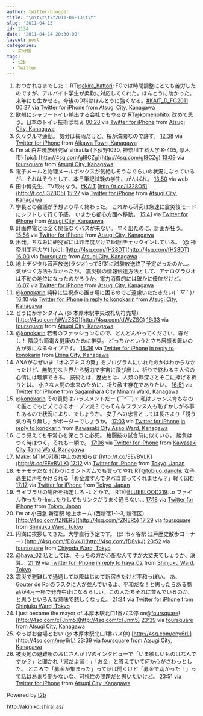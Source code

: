 ```yaml
---
author: twitter-blogger
title: "\n\t\t\t\t2011-04-13\t\t"
slug: '2011-04-13'
id: 1134
date: '2011-04-14 20:30:00'
layout: post
categories:
  - 未分類
tags:
  - t2b
  - Twitter
---
```


<div xmlns:georss="http://www.georss.org/georss">

1.  <span><span>おつかれさまでした！ RT@[akira_hattori](http://twitter.com/akira_hattori "akira_hattori"): FGでは時間調整にとても苦労したのですが、アルバイト学生が柔軟に対応してくれた。ほんとうに助かった。来年にも生かせる。今後のD科はほんとうに強くなる。[#KAIT_D_FG2011](http://twitter.com/search?q=%23KAIT_D_FG2011 "#KAIT_D_FG2011")</span> <span>[<span>00:27</span>](http://twitter.com/o_ob/status/58129081476194304) <span>via [Twitter for iPhone](http://twitter.com/)</span> from [Atsugi City, Kanagawa<span></span>](http://maps.google.com/maps?q=35.48592392,139.34065592)</span></span>
2.  <span><span>欧州にシャワートイレ輸出する会社でもやるか RT@[komenohito](http://twitter.com/komenohito "komenohito"): 改めて思う。日本のトイレ技術ぱねぇ</span> <span>[<span>00:28</span>](http://twitter.com/o_ob/status/58129473480036354) <span>via [Twitter for iPhone](http://twitter.com/)</span> from [Atsugi City, Kanagawa<span></span>](http://maps.google.com/maps?q=35.48602138,139.34075213)</span></span>
3.  <span><span>久々クルマ通勤。 気分は梅雨だけど、桜が満開なので許す。</span> <span>[<span>12:38</span>](http://twitter.com/o_ob/status/58313069901778944) <span>via [Twitter for iPhone](http://twitter.com/)</span> from [Aikawa Town, Kanagawa<span></span>](http://maps.google.com/maps?q=35.50656741,139.34115743)</span></span>
4.  <span><span>I'm at 白井暁彦研究室 shirai.la (下荻野1030, 神奈川工科大学 K-405, 厚木市) [pic]: [http://4sq.com/gI8CZg](http://4sq.com/gI8CZg)</span> <span>[<span>13:09</span>](http://twitter.com/o_ob/status/58320875367301121) <span>via [foursquare](http://foursquare.com)</span> from [Atsugi City, Kanagawa<span></span>](http://maps.google.com/maps?q=35.4863235,139.3416822)</span></span>
5.  <span><span>電子メールと物理メールボックスが気絶しそうなぐらいの状況になっているが、それはそうとして、本日筆記試験の学生、がんばれ。</span> <span>[<span>13:50</span>](http://twitter.com/o_ob/status/58331261927817217) <span>via web</span></span></span>
6.  <span><span>田中博先生、TV取材なう。[#KAIT](http://twitter.com/search?q=%23KAIT "#KAIT") [http://t.co/il328O5](http://t.co/il328O5)</span> <span>[<span>15:27</span>](http://twitter.com/o_ob/status/58355662140350465) <span>via [Twitter for iPhone](http://twitter.com/)</span> from [Atsugi City, Kanagawa<span></span>](http://maps.google.com/maps?q=35.48597381,139.34188888)</span></span>
7.  <span><span>学長との会議が予想より早く終わった。 これから研究は急速に震災後モードにシフトして行く予感。 いまから都心方面へ移動。</span> <span>[<span>15:41</span>](http://twitter.com/o_ob/status/58359283510808576) <span>via [Twitter for iPhone](http://twitter.com/)</span> from [Atsugi City, Kanagawa<span></span>](http://maps.google.com/maps?q=35.48607043,139.34172636)</span></span>
8.  <span><span>計画停電とは全く関係なくバスが来ない。 早く出たのに、計画が狂う。</span> <span>[<span>15:56</span>](http://twitter.com/o_ob/status/58362988566024192) <span>via [Twitter for iPhone](http://twitter.com/)</span> from [Atsugi City, Kanagawa<span></span>](http://maps.google.com/maps?q=35.48528497,139.34091746)</span></span>
9.  <span><span>出発。ちなみに研究室には昨年度だけで84回チェックインしている。 (@ 神奈川工科大学) [pic]: [http://4sq.com/fH28DT](http://4sq.com/fH28DT)</span> <span>[<span>16:00</span>](http://twitter.com/o_ob/status/58363851971891200) <span>via [foursquare](http://foursquare.com)</span> from [Atsugi City, Kanagawa<span></span>](http://maps.google.com/maps?q=35.48660249,139.34165955)</span></span>
10.  <span><span>地上デジタル音声放送(ラジオ)って3/31に試験放送終了予定だったのか...。気がつく方法もなかったが。 震災後の情報伝達方法として、アナログラジオは不動の地位になったのだろうか。電力消費的には確かに優位だけど。</span> <span>[<span>16:07</span>](http://twitter.com/o_ob/status/58365670081048576) <span>via [Twitter for iPhone](http://twitter.com/)</span> from [Atsugi City, Kanagawa<span></span>](http://maps.google.com/maps?q=35.46720469,139.35240702)</span></span>
11.  <span><span>@[konokarin](http://twitter.com/konokarin "konokarin") 純粋に注視点の置き場に困るのでご遠慮いただきたい( ´ ▽ ` )ﾉ</span> <span>[<span>16:10</span>](http://twitter.com/o_ob/status/58366522854354944) <span>via [Twitter for iPhone](http://twitter.com/)</span> [in reply to konokarin](http://twitter.com/konokarin/status/58362898220720128) from [Atsugi City, Kanagawa<span></span>](http://maps.google.com/maps?q=35.45569263,139.35904259)</span></span>
12.  <span><span>どうにかオンタイム (@ 本厚木駅中央改札切符売場) [http://4sq.com/dWzZSG](http://4sq.com/dWzZSG)</span> <span>[<span>16:33</span>](http://twitter.com/o_ob/status/58372163866071040) <span>via [foursquare](http://foursquare.com)</span> from [Atsugi City, Kanagawa<span></span>](http://maps.google.com/maps?q=35.44031739,139.36463989)</span></span>
13.  <span><span>@[konokarin](http://twitter.com/konokarin "konokarin") 若者のファッションなので、どんどんやってください、春だし！ 階段も節電＆健康のために推奨。 どっちかというと立ち居振る舞いの方が気になるタイプです。</span> <span>[<span>16:36</span>](http://twitter.com/o_ob/status/58372909110009856) <span>via [Twitter for iPhone](http://twitter.com/)</span> [in reply to konokarin](http://twitter.com/konokarin/status/58370357190594560) from [Ebina City, Kanagawa<span></span>](http://maps.google.com/maps?q=35.4445821,139.38092755)</span></span>
14.  <span><span>ANAがなぜいま「オネアミスの翼」をプログラムにいれたのかはわからなかったけど、無気力な世界から努力で宇宙に飛び出し、祈りで終わる主人公の心情には理解できる。 技術とは、歴史とは、人類の罪深さとそこに捧げる祈りとは。 小さな人間の未来のために、祈り赦す存在でありたい。</span> <span>[<span>16:51</span>](http://twitter.com/o_ob/status/58376839235772416) <span>via [Twitter for iPhone](http://twitter.com/)</span> from [Sagamihara City Minami Ward, Kanagawa<span></span>](http://maps.google.com/maps?q=35.52971994,139.43860495)</span></span>
15.  <span><span>@[konokarin](http://twitter.com/konokarin "konokarin") その質問はハラスメントだー (￣^￣)ゞ 私はフランス育ちなので誰とでもビズできるオープン派？でもそんなフランス人も恥ずかしがる事もあるので状況により、でしょうか。 女子への忠言としては長さより「誘う気の有り無し」がボーダーでしょうか。</span> <span>[<span>17:03</span>](http://twitter.com/o_ob/status/58379924263804928) <span>via [Twitter for iPhone](http://twitter.com/)</span> [in reply to konokarin](http://twitter.com/konokarin/status/58377703824441344) from [Kawasaki City Asao Ward, Kanagawa<span></span>](http://maps.google.com/maps?q=35.60845315,139.50900667)</span></span>
16.  <span><span>こう見えても平常心を保とうと必死。 格闘技の試合前に似ている。 勝負はつく時はつく。それも一瞬で。</span> <span>[<span>17:06</span>](http://twitter.com/o_ob/status/58380610368061440) <span>via [Twitter for iPhone](http://twitter.com/)</span> from [Kawasaki City Tama Ward, Kanagawa<span></span>](http://maps.google.com/maps?q=35.6163752,139.56157118)</span></span>
17.  <span><span>Make: MTM07(春)中止のお知らせ [http://t.co/EEvBVLK](http://t.co/EEvBVLK)</span> <span>[<span>17:12</span>](http://twitter.com/o_ob/status/58382026071490560) <span>via [Twitter for iPhone](http://twitter.com/)</span> from [Tokyo, Japan<span></span>](http://maps.google.com/maps?q=35.64252138,139.60841041)</span></span>
18.  <span><span>モテモテだな 代わりにミントガムでも買ってやれ RT@[tobiuo_danchi](http://twitter.com/tobiuo_danchi "tobiuo_danchi"): 女子高生に声をかけられる「お金渡すんでタバコ買ってくれません？」軽く凹む</span> <span>[<span>17:17</span>](http://twitter.com/o_ob/status/58383285058932736) <span>via [Twitter for iPhone](http://twitter.com/)</span> from [Tokyo, Japan<span></span>](http://maps.google.com/maps?q=35.65145701,139.63718762)</span></span>
19.  <span><span>ライブラリの場所を指定しろ -L とかで。 RT@[BLUEBLOOD219](http://twitter.com/BLUEBLOOD219 "BLUEBLOOD219"): .o ファイル作ったり-lmしたりしてもリンクがうまく通らない…</span> <span>[<span>17:18</span>](http://twitter.com/o_ob/status/58383486297444352) <span>via [Twitter for iPhone](http://twitter.com/)</span> from [Tokyo, Japan<span></span>](http://maps.google.com/maps?q=35.65145701,139.63718762)</span></span>
20.  <span><span>I'm at 小田急 新宿駅 地上ホーム (西新宿1-1-3, 新宿区) [http://4sq.com/fZNER5](http://4sq.com/fZNER5)</span> <span>[<span>17:29</span>](http://twitter.com/o_ob/status/58386356208017408) <span>via [foursquare](http://foursquare.com)</span> from [Shinjuku Ward, Tokyo<span></span>](http://maps.google.com/maps?q=35.690369,139.69981)</span></span>
21.  <span><span>円満に挨拶してきた。大学直行予定です。 (@ 市ヶ谷駅 江戸歴史散歩コーナー) [http://4sq.com/fD8vkJ](http://4sq.com/fD8vkJ)</span> <span>[<span>20:52</span>](http://twitter.com/o_ob/status/58437520542810112) <span>via [foursquare](http://foursquare.com)</span> from [Chiyoda Ward, Tokyo<span></span>](http://maps.google.com/maps?q=35.691488,139.736157)</span></span>
22.  <span><span>@[haya_02](http://twitter.com/haya_02 "haya_02") 私としては、そっちの方が心配なんですが大丈夫でしょうか、決算。</span> <span>[<span>21:19</span>](http://twitter.com/o_ob/status/58444252430090240) <span>via [Twitter for iPhone](http://twitter.com/)</span> [in reply to haya_02](http://twitter.com/haya_02/status/58443387795275776) from [Shinjuku Ward, Tokyo<span></span>](http://maps.google.com/maps?q=35.68918544,139.69980299)</span></span>
23.  <span><span>震災で避難して通過して以降はじめて新宿きたけど平和っぽい。 あ、Gouter de Roiのラスクに人が並んでいるよ、平和だな！と思ったらある商品が4月一杯で発売中止になるらしい。この人たちそれに並んでいるのか、と思うといろんな意味で悲しくなった。</span> <span>[<span>21:24</span>](http://twitter.com/o_ob/status/58445607399989248) <span>via [Twitter for iPhone](http://twitter.com/)</span> from [Shinjuku Ward, Tokyo<span></span>](http://maps.google.com/maps?q=35.69011983,139.69812744)</span></span>
24.  <span><span>I just became the mayor of 本厚木駅北口1番バス停 on@[foursquare](http://twitter.com/foursquare "foursquare")! [http://4sq.com/cTJnm5](http://4sq.com/cTJnm5)</span> <span>[<span>23:39</span>](http://twitter.com/o_ob/status/58479364618199041) <span>via [foursquare](http://foursquare.com)</span> from [Atsugi City, Kanagawa<span></span>](http://maps.google.com/maps?q=35.440171,139.364466)</span></span>
25.  <span><span>やっぱお台場とおい (@ 本厚木駅北口1番バス停) [http://4sq.com/eny6rL](http://4sq.com/eny6rL)</span> <span>[<span>23:39</span>](http://twitter.com/o_ob/status/58479365209591808) <span>via [foursquare](http://foursquare.com)</span> from [Atsugi City, Kanagawa<span></span>](http://maps.google.com/maps?q=35.440171,139.364466)</span></span>
26.  <span><span>被災地の避難所のおじさんがTVのインタビューで「いま欲しいものはなんですか？」と聞かれ「家だよ家！」「お金」と答えていて何か心がざわっとした。 ところで「募金が集まった」って話は聞くけど「募金で助かった！」って話はあまり聞かないな、可視性の問題だと思いたいけど。</span> <span>[<span>23:51</span>](http://twitter.com/o_ob/status/58482402707783680) <span>via [Twitter for iPhone](http://twitter.com/)</span> from [Atsugi City, Kanagawa<span></span>](http://maps.google.com/maps?q=35.44009181,139.36433397)</span></span>

</div>

Powered by [t2b](http://t2b.utilz.jp/)

<div>http://akihiko.shirai.as/</div>